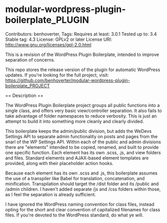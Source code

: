 # modular-wordpress-plugin-boilerplate_PLUGIN
Contributors: benhoverter,
Tags:
Requires at least: 3.0.1
Tested up to: 3.4
Stable tag: 4.3
License: GPLv2 or later
License URI: http://www.gnu.org/licenses/gpl-2.0.html

This is a revision of the WordPress Plugin Boilerplate, intended to improve separation of concerns.

This repo stores the release version of the plugin for automatic WordPress updates.  If you're looking for the full project, visit:
https://github.com/benhoverter/modular-wordpress-plugin-boilerplate_PROJECT

== Description ==

The WordPress Plugin Boilerplate project groups all public functions into a single class, and offers very basic
view/controller separation.  It also fails to take advantage of folder namespaces to reduce verbosity.  This is just an attempt to build it into something more cleanly and clearly divided.

This boilerplate keeps the admin/public division, but adds the WeDevs Settings API to separate admin functionality on posts and pages from the snarl of the WP Settings API.  Within each of the public and admin divisions there are "elements" intended to be copied, renamed, and built to provide one specific function.  Each element has its own .scss, .js, and view folders and files.  Standard elements and AJAX-based element templates are provided, along with their placeholder action hooks.

Because each element has its own .scss and .js, this boilerplate assumes the use of a transpiler like Babel for translation, concatenation, and minification.  Transpilation should target the /dist folder and its /public and /admin children.  I haven't added separate /js and /css folders within those, as I feel the separation is already sufficient.

I have ignored the WordPress naming convention for class files, instead opting for the short and clear convention of capitalized filenames for class files.  If you're devoted to the WordPress standard, do what ye will.
